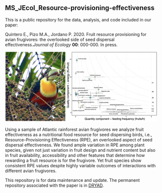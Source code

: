 ## MS_JEcol_Resource-provisioning-effectiveness

This is a public repository for the data, analysis, and code included in our paper:

Quintero E., Pizo M.A., Jordano P. 2020. Fruit resource provisioning for avian frugivores: the overlooked side of seed dispersal effectiveness.*Journal of Ecology* **00**: 000-000. In press.

![](./docs/fig_header.png)

Using a sample of Atlantic rainforest avian frugivores we analyze fruit effectiveness as a nutritional food resource for seed dispersing birds, i.e., Resource-Provisioning Effectiveness (RPE), an overlooked aspect of seed dispersal effectiveness. We found ample variation in RPE among plant species, given not just variation in fruit design and nutrient content but also in fruit availability, accessibility and other features that determine how rewarding a fruit resource is for the frugivore. Yet fruit species show consistent RPE values despite highly variable outcomes of interactions with different avian frugivores.

This repository is for data maintenance and update. The permanent repository associated with the paper is in [DRYAD](http://). 
